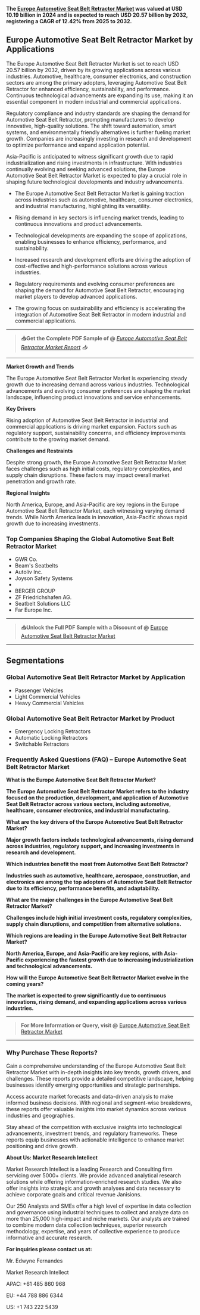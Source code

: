 <p><strong>The <a href="https://www.marketresearchintellect.com/download-sample/?rid=425046&amp;utm_source=Pulse-April-Europe&amp;utm_medium=852">Europe Automotive Seat Belt Retractor Market</a> was valued at USD 10.19 billion in 2024 and is expected to reach USD 20.57 billion by 2032, registering a CAGR of 12.42% from 2025 to 2032.</strong></p><h2>Europe Automotive Seat Belt Retractor Market by Applications&nbsp;</h2><p><p>The Europe Automotive Seat Belt Retractor Market is set to reach USD 20.57 billion by 2032, driven by its growing applications across various industries. Automotive, healthcare, consumer electronics, and construction sectors are among the primary adopters, leveraging Automotive Seat Belt Retractor for enhanced efficiency, sustainability, and performance. Continuous technological advancements are expanding its use, making it an essential component in modern industrial and commercial applications.</p><p>Regulatory compliance and industry standards are shaping the demand for Automotive Seat Belt Retractor, prompting manufacturers to develop innovative, high-quality solutions. The shift toward automation, smart systems, and environmentally friendly alternatives is further fueling market growth. Companies are increasingly investing in research and development to optimize performance and expand application potential.</p><p>Asia-Pacific is anticipated to witness significant growth due to rapid industrialization and rising investments in infrastructure. With industries continually evolving and seeking advanced solutions, the Europe Automotive Seat Belt Retractor Market is expected to play a crucial role in shaping future technological developments and industry advancements.</p></p><ul><li><p>The Europe Automotive Seat Belt Retractor Market is gaining traction across industries such as automotive, healthcare, consumer electronics, and industrial manufacturing, highlighting its versatility.</p></li><li><p>Rising demand in key sectors is influencing market trends, leading to continuous innovations and product advancements.</p></li><li><p>Technological developments are expanding the scope of applications, enabling businesses to enhance efficiency, performance, and sustainability.</p></li><li><p>Increased research and development efforts are driving the adoption of cost-effective and high-performance solutions across various industries.</p></li><li><p>Regulatory requirements and evolving consumer preferences are shaping the demand for Automotive Seat Belt Retractor, encouraging market players to develop advanced applications.</p></li><li><p>The growing focus on sustainability and efficiency is accelerating the integration of Automotive Seat Belt Retractor in modern industrial and commercial applications.</p></li></ul><hr /><blockquote><p><strong><span class="font-[700]">📥Get the Complete PDF Sample of @ </span></strong><em><span class="font-[700]"><a href="https://www.marketresearchintellect.com/download-sample/?rid=425046&amp;utm_source=Pulse-April-Europe&amp;utm_medium=852" target="_blank" data-tracking-control-name="article-ssr-frontend-pulse_little-text-block" data-tracking-will-navigate="" data-test-link="">Europe Automotive Seat Belt Retractor Market Report</a>&nbsp;📥</span></em></p></blockquote><hr /><p class="" data-start="77" data-end="360"><strong data-start="77" data-end="105">Market Growth and Trends</strong></p><p class="" data-start="77" data-end="360">The Europe Automotive Seat Belt Retractor Market is experiencing steady growth due to increasing demand across various industries. Technological advancements and evolving consumer preferences are shaping the market landscape, influencing product innovations and service enhancements.</p><p class="" data-start="362" data-end="606"><strong data-start="362" data-end="377">Key Drivers</strong></p><p class="" data-start="362" data-end="606">Rising adoption of Automotive Seat Belt Retractor in industrial and commercial applications is driving market expansion. Factors such as regulatory support, sustainability concerns, and efficiency improvements contribute to the growing market demand.</p><p class="" data-start="608" data-end="849"><strong data-start="608" data-end="637">Challenges and Restraints</strong></p><p class="" data-start="608" data-end="849">Despite strong growth, the Europe Automotive Seat Belt Retractor Market faces challenges such as high initial costs, regulatory complexities, and supply chain disruptions. These factors may impact overall market penetration and growth rate.</p><p class="" data-start="851" data-end="1095"><strong data-start="851" data-end="872">Regional Insights</strong></p><p class="" data-start="851" data-end="1095">North America, Europe, and Asia-Pacific are key regions in the Europe Automotive Seat Belt Retractor Market, each witnessing varying demand trends. While North America leads in innovation, Asia-Pacific shows rapid growth due to increasing investments.</p><p><h3>Top Companies Shaping the Global Automotive Seat Belt Retractor Market </h3><ul><li>GWR Co.</li><li>Beam's Seatbelts</li><li>Autoliv Inc.</li><li>Joyson Safety Systems</li><li></li><li>BERGER GROUP</li><li>ZF Friedrichshafen AG.</li><li>Seatbelt Solutions LLC</li><li>Far Europe Inc.</li></ul></p><hr /><blockquote><p><strong>📥Unlock the Full PDF Sample with a Discount of @</strong> <a href="https://www.marketresearchintellect.com/ask-for-discount/?rid=425046&amp;utm_source=Pulse-April-Europe&amp;utm_medium=852">Europe Automotive Seat Belt Retractor Market</a></p></blockquote><hr /><p><h2>Segmentations</h2><h3>Global Automotive Seat Belt Retractor Market by Application</h3><ul><li>Passenger Vehicles</li><li>Light Commercial Vehicles</li><li>Heavy Commercial Vehicles</li></ul><h3>Global Automotive Seat Belt Retractor Market by Product</h3><ul><li>Emergency Locking Retractors</li><li>Automatic Locking Retractors</li><li>Switchable Retractors</li></ul></p><h3><strong>Frequently Asked Questions (FAQ) &ndash; Europe Automotive Seat Belt Retractor Market</strong></h3><p><strong>What is the Europe Automotive Seat Belt Retractor Market?</strong></p><p><strong>The Europe Automotive Seat Belt Retractor Market refers to the industry focused on the production, development, and application of Automotive Seat Belt Retractor across various sectors, including automotive, healthcare, consumer electronics, and industrial manufacturing.</strong></p><p><strong>What are the key drivers of the Europe Automotive Seat Belt Retractor Market?</strong></p><p><strong>Major growth factors include technological advancements, rising demand across industries, regulatory support, and increasing investments in research and development.</strong></p><p><strong>Which industries benefit the most from Automotive Seat Belt Retractor?</strong></p><p><strong>Industries such as automotive, healthcare, aerospace, construction, and electronics are among the top adopters of Automotive Seat Belt Retractor due to its efficiency, performance benefits, and adaptability.</strong></p><p><strong>What are the major challenges in the Europe Automotive Seat Belt Retractor Market?</strong></p><p><strong>Challenges include high initial investment costs, regulatory complexities, supply chain disruptions, and competition from alternative solutions.</strong></p><p><strong>Which regions are leading in the Europe Automotive Seat Belt Retractor Market?</strong></p><p><strong>North America, Europe, and Asia-Pacific are key regions, with Asia-Pacific experiencing the fastest growth due to increasing industrialization and technological advancements.</strong></p><p><strong>How will the Europe Automotive Seat Belt Retractor Market evolve in the coming years?</strong></p><p><strong>The market is expected to grow significantly due to continuous innovations, rising demand, and expanding applications across various industries.</strong></p><hr /><blockquote><p><span class="font-[700]"><strong>For More Information or Query, visit&nbsp;@</strong>&nbsp;</span><span class="font-[700]"><a href="https://www.marketresearchintellect.com/product/global-automotive-seat-belt-retractor-market-size-and-forecast/?utm_source=Linkedin&utm_medium=852" target="_blank" data-tracking-control-name="article-ssr-frontend-pulse_little-text-block" data-tracking-will-navigate="" data-test-link="">Europe Automotive Seat Belt Retractor Market</a></span></p></blockquote><hr /><h3><strong data-start="0" data-end="31">Why Purchase These Reports?</strong></h3><p class="" data-start="35" data-end="297">Gain a comprehensive understanding of the Europe Automotive Seat Belt Retractor Market with in-depth insights into key trends, growth drivers, and challenges. These reports provide a detailed competitive landscape, helping businesses identify emerging opportunities and strategic partnerships.</p><p class="" data-start="299" data-end="540">Access accurate market forecasts and data-driven analysis to make informed business decisions. With regional and segment-wise breakdowns, these reports offer valuable insights into market dynamics across various industries and geographies.</p><p class="" data-start="542" data-end="784">Stay ahead of the competition with exclusive insights into technological advancements, investment trends, and regulatory frameworks. These reports equip businesses with actionable intelligence to enhance market positioning and drive growth.</p><p><strong><span class="font-[700]">About Us: Market Research Intellect</span></strong></p><p><span class="">Market Research Intellect is a leading Research and Consulting firm servicing over 5000+ clients. We provide advanced analytical research solutions while offering information-enriched research studies.&nbsp;</span>We also offer insights into strategic and growth analyses and data necessary to achieve corporate goals and critical revenue Janisions.</p><p><span class="">Our 250 Analysts and SMEs offer a high level of expertise in data collection and governance using industrial techniques to collect and analyze data on more than 25,000 high-impact and niche markets. Our analysts are trained to combine modern data collection techniques, superior research methodology, expertise, and years of collective experience to produce informative and accurate research.</span></p><p><strong>For inquiries please contact us at:</strong></p><p>Mr. Edwyne Fernandes</p><p>Market Research Intellect</p><p>APAC: +61 485 860 968</p><p>EU: +44 788 886 6344</p><p>US: +1 743 222 5439</p>